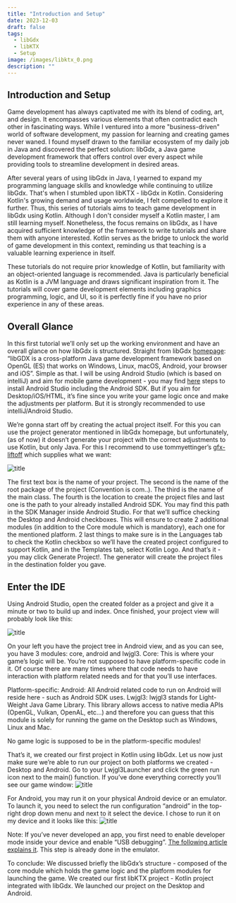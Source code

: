 ```yaml
---
title: "Introduction and Setup"
date: 2023-12-03
draft: false
tags:
  - libGdx
  - libKTX
  - Setup
image: /images/libktx_0.png
description: ""
---
```


## Introduction and Setup

Game development has always captivated me with its blend of coding, art, and design. It encompasses various elements that often contradict each other in fascinating ways. While I ventured into a more "business-driven" world of software development, my passion for learning and creating games never waned. I found myself drawn to the familiar ecosystem of my daily job in Java and discovered the perfect solution: libGdx, a Java game development framework that offers control over every aspect while providing tools to streamline development in desired areas.

After several years of using libGdx in Java, I yearned to expand my programming language skills and knowledge while continuing to utilize libGdx. That's when I stumbled upon libKTX - libGdx in Kotlin. Considering Kotlin's growing demand and usage worldwide, I felt compelled to explore it further. Thus, this series of tutorials aims to teach game development in libGdx using Kotlin. Although I don't consider myself a Kotlin master, I am still learning myself. Nonetheless, the focus remains on libGdx, as I have acquired sufficient knowledge of the framework to write tutorials and share them with anyone interested. Kotlin serves as the bridge to unlock the world of game development in this context, reminding us that teaching is a valuable learning experience in itself.

These tutorials do not require prior knowledge of Kotlin, but familiarity with an object-oriented language is recommended. Java is particularly beneficial as Kotlin is a JVM language and draws significant inspiration from it. The tutorials will cover game development elements including graphics programming, logic, and UI, so it is perfectly fine if you have no prior experience in any of these areas.


## Overall Glance
In this first tutorial we’ll only set up the working environment and have an overall glance on how libGdx is structured. Straight from libGdx [homepage](https://libgdx.com/): “libGDX is a cross-platform Java game development framework based on OpenGL (ES) that works on Windows, Linux, macOS, Android, your browser and iOS”. Simple as that. I will be using Android Studio (which is based on intelliJ) and aim for mobile game development - you may find [here](https://developer.android.com/studio/install) steps to install Android Studio including the Android SDK. But if you aim for Desktop/iOS/HTML, it’s fine since you write your game logic once and make the adjustments per platform. But it is strongly recommended to use intelliJ/Android Studio.

We’re gonna start off by creating the actual project itself. For this you can use the project generator mentioned in libGdx homepage, but unfortunately, (as of now) it doesn’t generate your project with the correct adjustments to use Kotlin, but only Java. For this I recommend to use tommyettinger’s [gfx-liftoff](https://github.com/tommyettinger/gdx-liftoff) which supplies what we want:

![title](1.png)

The first text box is the name of your project. The second is the name of the root package of the project (Convention is com.<nameofyourcompany>.<projectname>). The third is the name of the main class. The fourth is the location to create the project files and last one is the path to your already installed Android SDK. You may find this path in the SDK Manager inside Android Studio. For that we’ll suffice checking the Desktop and Android checkboxes. This will ensure to create 2 additional modules (in addition to the Core module which is mandatory), each one for the mentioned platform.
2 last things to make sure is in the Languages tab to check the Kotlin checkbox so we’ll have the created project configured to support Kotlin, and in the Templates tab, select Kotlin Logo. And that’s it - you may click Generate Project!. The generator will create the project files in the destination folder you gave.


## Enter the IDE
Using Android Studio, open the created folder as a project and give it a minute or two to build up and index. Once finished, your project view will probably look like this:

![title](2.png)

On your left you have the project tree in Android view, and as you can see, you have 3 modules: core, android and lwjgl3.
Core: This is where your game’s logic will be. You’re not supposed to have platform-specific code in it. Of course there are many times where that code needs to have interaction with platform related needs and for that you’ll use interfaces.

Platform-specific:
Android: All Android related code to run on Android will reside here - such as Android SDK uses.
Lwjgl3: lwjgl3 stands for Light-Weight Java Game Library. This library allows access to native media APIs (OpenGL, Vulkan, OpenAL, etc…) and therefore you can guess that this module is solely for running the game on the Desktop such as Windows, Linux and Mac.

No game logic is supposed to be in the platform-specific modules!

That’s it, we created our first project in Kotlin using libGdx. Let us now just make sure we’re able to run our project on both platforms we created - Desktop and Android.
Go to your Lwjgl3Launcher and click the green run icon next to the main() function. If you’ve done everything correctly you’ll see our game window:
![title](3.png)

For Android, you may run it on your physical Android device or an emulator. To launch it, you need to select the run configuration “android” in the top-right drop down menu and next to it select the device. I chose to run it on my device and it looks like this:
![title](4.png)

Note: If you’ve never developed an app, you first need to enable developer mode inside your device and enable “USB debugging”. [The following article explains it](https://www.digitaltrends.com/mobile/how-to-get-developer-options-on-android/). This step is already done in the emulator.

To conclude:
We discussed briefly the libGdx’s structure - composed of the core module which holds the game logic and the platform modules for launching the game.
We created our first libKTX project - Kotlin project integrated with libGdx.
We launched our project on the Desktop and Android.
